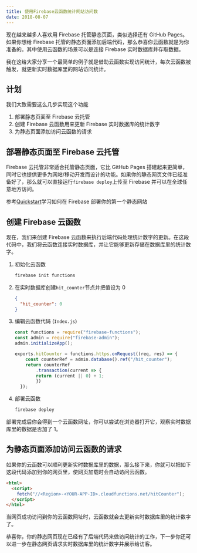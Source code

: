 ```yaml
---
title: 使用Firebase云函数统计网站访问数
date: 2018-08-07
---
```


现在越来越多人喜欢用 Firebase 托管静态页面，类似选择还有 GitHub Pages。如果你想给 Firebase 托管的静态页面添加后端代码，那么恭喜你云函数就是为你准备的。其中使用云函数的场景可以是连接 Firebase 实时数据库并存取数据。

我在这给大家分享一个最简单的例子就是借助云函数实现访问统计，每次云函数被触发，就更新实时数据库里的网站访问统计。

## 计划

我们大致需要这么几步实现这个功能

1. 部署静态页面至 Firebase 云托管
2. 创建 Firebase 云函数用来更新 Firebase 实时数据库的统计数字
3. 为静态页面添加访问云函数的请求

## 部署静态页面至 Firebase 云托管

Firebase 云托管非常适合托管静态页面，它比 GitHub Pages 搭建起来更简单，同时它也提供更多为网站/移动开发而设计的功能。如果你的静态网页文件已经准备好了，那么就可以直接运行`firebase deploy`上传至 Firebase 并可以在全球任意地方访问。

参考[Quickstart](https://firebase.google.com/docs/hosting/quickstart)学习如何在 Firebase 部署你的第一个静态网站

## 创建 Firebase 云函数

现在，我们来创建 Firebase 云函数来执行后端代码处理统计数字的更新。在这段代码中，我们将云函数连接实时数据库，并让它能够更新存储在数据库里的统计数字。

1. 初始化云函数

   ```sh
   firebase init functions
   ```

2. 在实时数据库创建`hit_counter`节点并把值设为 0

   ```json
   {
     "hit_counter": 0
   }
   ```

3. 编辑云函数代码 (`Index.js`)

   ```javascript
   const functions = require("firebase-functions");
   const admin = require("firebase-admin");
   admin.initializeApp();

   exports.hitCounter = functions.https.onRequest((req, res) => {
       const counterRef = admin.database().ref("/hit_counter");
       return counterRef
           .transaction(current => {
           return (current || 0) + 1;
           })
     });
   ```

4. 部署云函数

   ```sh
   firebase deploy
   ```

部署完成后你会得到一个云函数网址，你可以尝试在浏览器打开它，观察实时数据库里的数据是否加了 1。

## 为静态页面添加访问云函数的请求

如果你的云函数可以顺利更新实时数据库里的数据，那么接下来，你就可以把如下这段代码添加到你的网页里，使网页加载时会自动访问云函数。

```html
<html>
  <script>
    fetch("//<Region>-<YOUR-APP-ID>.cloudfunctions.net/hitCounter");
  </script>
</html>
```

当网页成功访问到你的云函数网址时，云函数就会去更新实时数据库里的统计数字了。

恭喜你，你的静态网页现在已经有了后端代码来做访问统计的工作，下一步你还可以进一步在静态网页请求实时数据库里的统计数字并展示给访客。
